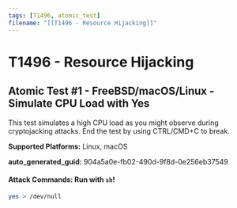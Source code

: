 ```yaml
---
tags: [T1496, atomic_test]
filename: "[[T1496 - Resource Hijacking]]"
---
```

# T1496 - Resource Hijacking

## Atomic Test #1 - FreeBSD/macOS/Linux - Simulate CPU Load with Yes
This test simulates a high CPU load as you might observe during cryptojacking attacks.
End the test by using CTRL/CMD+C to break.

**Supported Platforms:** Linux, macOS


**auto_generated_guid:** 904a5a0e-fb02-490d-9f8d-0e256eb37549






#### Attack Commands: Run with `sh`! 


```sh
yes > /dev/null
```






<br/>
